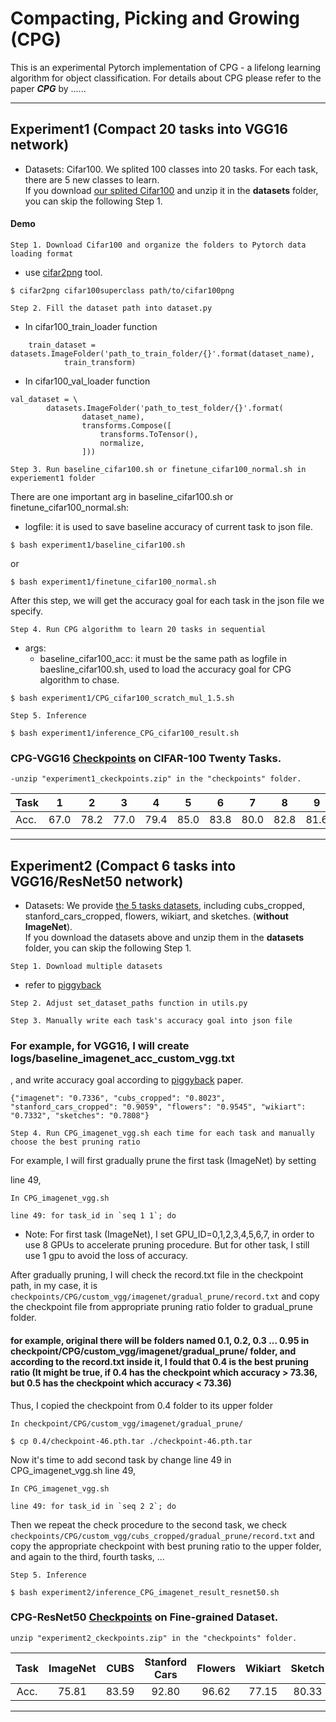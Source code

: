 # Compacting, Picking and Growing (CPG)

This is an experimental Pytorch implementation of CPG - a lifelong learning algorithm for object classification. For details about CPG please refer to the paper ***CPG*** by ......

---

## Experiment1 (Compact 20 tasks into VGG16 network)
- Datasets: Cifar100. We splited 100 classes into 20 tasks. For each task, there are 5 new classes to learn.  
            If you download [our splited Cifar100](https://drive.google.com/open?id=1AAn50an0pro2xyWGIABPtKmv_GKmoXQX) and unzip it in the **datasets** folder, you can skip the following Step 1.
#### Demo

`Step 1. Download Cifar100 and organize the folders to Pytorch data loading format`

- use [cifar2png](https://github.com/knjcode/cifar2png) tool.
```
$ cifar2png cifar100superclass path/to/cifar100png
```
  
`Step 2. Fill the dataset path into dataset.py`


- In cifar100_train_loader function
```
    train_dataset = datasets.ImageFolder('path_to_train_folder/{}'.format(dataset_name),
            train_transform)
```
- In cifar100_val_loader function 
```
val_dataset = \
        datasets.ImageFolder('path_to_test_folder/{}'.format(
                dataset_name),
                transforms.Compose([
                    transforms.ToTensor(),
                    normalize,
                ]))
```

`Step 3. Run baseline_cifar100.sh or finetune_cifar100_normal.sh in experiement1 folder`
 
There are one important arg in baseline_cifar100.sh or finetune_cifar100_normal.sh:
- logfile: it is used to save baseline accuracy of current task to json file.

```
$ bash experiment1/baseline_cifar100.sh
```
or
```
$ bash experiment1/finetune_cifar100_normal.sh
```

After this step, we will get the accuracy goal for each task in the json file we specify.

`Step 4. Run CPG algorithm to learn 20 tasks in sequential`
- args:
  - baseline_cifar100_acc: it must be the same path as logfile in baesline_cifar100.sh, used to                          load the accuracy goal for CPG algorithm to chase. 
```
$ bash experiment1/CPG_cifar100_scratch_mul_1.5.sh
```

`Step 5. Inference`
```
$ bash experiment1/inference_CPG_cifar100_result.sh
```


### CPG-VGG16 [Checkpoints](https://drive.google.com/open?id=1Zc4MJGPMcWSUkxw2j2Zy7s18jDUALkwc) on CIFAR-100 Twenty Tasks.
`-unzip "experiment1_ckeckpoints.zip" in the "checkpoints" folder.`

| Task |   1  |   2  |   3  |   4  |   5  |   6  |   7  |   8  |   9  |  10  |  11  |  12  |  13  |  14  |  15  |  16  |  17  |  18  |  19  |  20  |
|------|:----:|:----:|:----:|:----:|:----:|:----:|:----:|:----:|:----:|:----:|:----:|:----:|:----:|:----:|:----:|:----:|:----:|:----:|:----:|:----:|
| Acc. | 67.0 | 78.2 | 77.0 | 79.4 | 85.0 | 83.8 | 80.0 | 82.8 | 81.6 | 87.6 | 86.8 | 82.6 | 87.6 | 81.4 | 51.8 | 71.2 | 69.4 | 70.2 | 86.6 | 92.0 |
---

## Experiment2 (Compact 6 tasks into VGG16/ResNet50 network)  
- Datasets: We provide [the 5 tasks datasets](https://drive.google.com/file/d/1a-FiCtYO_7nRcI9eIHrlZysq_0N3Sh2P/view?usp=sharing), including cubs_cropped,  stanford_cars_cropped, flowers, wikiart, and sketches. (**without ImageNet**).  
  If you download the datasets above and unzip them in the **datasets** folder, you can skip the following Step 1. 

`Step 1. Download multiple datasets`

- refer to [piggyback](https://github.com/arunmallya/piggyback)

`Step 2. Adjust set_dataset_paths function in utils.py`

`Step 3. Manually write each task's accuracy goal into json file`

### For example, for VGG16, I will create logs/baseline_imagenet_acc_custom_vgg.txt
, and write accuracy goal according to [piggyback](https://arxiv.org/pdf/1801.06519.pdf) paper. 
```
{"imagenet": "0.7336", "cubs_cropped": "0.8023", "stanford_cars_cropped": "0.9059", "flowers": "0.9545", "wikiart": "0.7332", "sketches": "0.7808"}
```

`Step 4. Run CPG_imagenet_vgg.sh each time for each task and manually choose the best pruning ratio`

For example, I will first gradually prune the first task (ImageNet) by setting 

line 49,
```
In CPG_imagenet_vgg.sh

line 49: for task_id in `seq 1 1`; do
```

- Note: For first task (ImageNet), I set GPU_ID=0,1,2,3,4,5,6,7, in order to use 8 GPUs to accelerate pruning procedure. But for other task, I still use 1 gpu to avoid the loss of accuracy.

After gradually pruning, I will check the record.txt file in the checkpoint path,
in my case, it is ```checkpoints/CPG/custom_vgg/imagenet/gradual_prune/record.txt```
and copy the checkpoint file from appropriate pruning ratio folder to gradual_prune folder.

#### for example, original there will be folders named 0.1, 0.2, 0.3 ... 0.95 in checkpoint/CPG/custom_vgg/imagenet/gradual_prune/ folder, and according to the record.txt inside it, I fould that 0.4 is the best pruning ratio (It might be true, if 0.4 has the checkpoint which accuracy > 73.36, but 0.5 has the checkpoint which accuracy < 73.36)

Thus, I copied the checkpoint from 0.4 folder to its upper folder
```
In checkpoint/CPG/custom_vgg/imagenet/gradual_prune/

$ cp 0.4/checkpoint-46.pth.tar ./checkpoint-46.pth.tar
```

Now it's time to add second task by change line 49 in CPG_imagenet_vgg.sh
line 49,
```
In CPG_imagenet_vgg.sh

line 49: for task_id in `seq 2 2`; do
```
Then we repeat the check procedure to the second task, we check ```checkpoints/CPG/custom_vgg/cubs_cropped/gradual_prune/record.txt``` and copy the appropriate checkpoint with best pruning ratio to the upper folder, and again to the third, fourth tasks, ...  

`Step 5. Inference`
```
$ bash experiment2/inference_CPG_imagenet_result_resnet50.sh
```


### CPG-ResNet50 [Checkpoints](https://drive.google.com/file/d/1oYTQkNPo8JJ7lqKUKrAcu0T3ZAwe7C6r/view?usp=sharing) on Fine-grained Dataset.
`unzip "experiment2_ckeckpoints.zip" in the "checkpoints" folder.`

| Task | ImageNet |  CUBS | Stanford Cars | Flowers | Wikiart | Sketch |
|:----:|:--------:|:-----:|:-------------:|:-------:|:-------:|:------:|
| Acc. |   75.81  | 83.59 |     92.80     |  96.62  |  77.15  |  80.33 |

---

